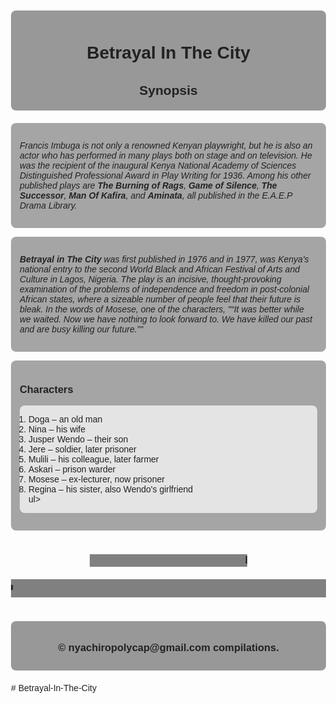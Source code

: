 <!DOCTYPE html>
<html lang="en">
<head>
  <meta charset="UTF-8">
  <meta name="author" content="Polycap Nyachiro">
  <meta name="viewport" content="width=device-width, initial-scale=1.0">
  <title>Betrayal In The City - Synopsis</title>
  <style>
    body {
      background-image: url('IMG-20250329-WA0022 (1).jpg');
      background-size: cover;
      background-repeat: no-repeat;
      background-attachment: fixed;
      color: #222;
      font-family: Arial, sans-serif;
      margin: 0;
      padding: 0 10vw;
    }
    header, footer {
      text-align: center;
      background-color: rgba(128,128,128,0.8);
      margin: 20px 0;
      padding: 10px;
      border-radius: 8px;
    }
    h1, h2 {
      margin-top: 1.5em;
      margin-bottom: 0.5em;
      text-align: center;
    }
    .section {
      background-color: rgba(128,128,128,0.7);
      padding: 1em;
      margin: 1em 0;
      border-radius: 8px;
    }
    ol, ul {
      background-color: rgba(255,255,255,0.7);
      padding: 1em;
      border-radius: 8px;
    }
    .marquees {
      margin: 2em 0;
      text-align: center;
    }
    marquee {
      margin: 10px 0;
      font-weight: bold;
      font-size: 1.2em;
    }
  </style>
</head>
<body>
  <header>
    <h1>Betrayal In The City</h1>
    <h2>Synopsis</h2>
  </header>

  <div class="section">
    <p><i>
      Francis Imbuga is not only a renowned Kenyan playwright, but he is also an actor who has performed in many plays both on stage and on television. 
      He was the recipient of the inaugural Kenya National Academy of Sciences Distinguished Professional Award in Play Writing for 1936. 
      Among his other published plays are <b>The Burning of Rags</b>, <b>Game of Silence</b>, <b>The Successor</b>, <b>Man Of Kafira</b>, and <b>Aminata</b>,
      all published in the E.A.E.P Drama Library.
    </i></p>
  </div>
  <div class="section">
    <p><i>
      <b>Betrayal in The City</b> was first published in 1976 and in 1977, was Kenya's national entry to the second World Black and African Festival of Arts and Culture in Lagos, Nigeria.
      The play is an incisive, thought-provoking examination of the problems of independence and freedom in post-colonial African states, 
      where a sizeable number of people feel that their future is bleak. In the words of Mosese, one of the characters, 
      "<q>It was better while we waited. Now we have nothing to look forward to. We have killed our past and are busy killing our future.</q>"
    </i></p>
  </div>

  <div class="section">
    <h3>Characters</h3>
    <ol>
      <li>Doga – an old man</li>
      <li>Nina – his wife</li>
      <li>Jusper Wendo – their son</li>
      <li>Jere – soldier, later prisoner</li>
      <li>Mulili – his colleague, later farmer</li>
      <li>Askari – prison warder</li>
      <li>Mosese – ex-lecturer, now prisoner</li>
      <li>Regina – his sister, also Wendo's girlfriend</li>
     ul>
  </div>

  <div class="marquees">
    <marquee width="50%" bgcolor="gray">BABU💔</marquee>
    <marquee direction="right" bgcolor="gray">POLYCAP OEBA👍</marquee>
  </div>

  <footer>
    <h3>&copy; nyachiropolycap@gmail.com compilations.</h3>
  </footer>
</body>
</html># Betrayal-In-The-City